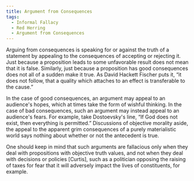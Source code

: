 ```yaml
---
title: Argument from Consequences
tags:
  - Informal Fallacy
  - Red Herring
  - Argument from Consequences
---
```

Arguing from consequences is speaking for or against the truth of a statement by appealing to the consequences of accepting or rejecting it. Just because a proposition leads to some unfavorable result does not mean that it is false. Similarly, just because a proposition has good consequences does not all of a sudden make it true. As David Hackett Fischer puts it, “it does not follow, that a quality which attaches to an effect is transferable to the cause.”

In the case of good consequences, an argument may appeal to an audience's hopes, which at times take the form of wishful thinking. In the case of bad consequences, such an argument may instead appeal to an audience's fears. For example, take Dostoevsky's line, “If God does not exist, then everything is permitted.” Discussions of objective morality aside, the appeal to the apparent grim consequences of a purely materialistic world says nothing about whether or not the antecedent is true.

One should keep in mind that such arguments are fallacious only when they deal with propositions with objective truth values, and not when they deal with decisions or policies [Curtis], such as a politician opposing the raising of taxes for fear that it will adversely impact the lives of constituents, for example.

